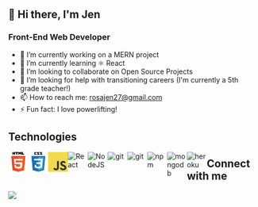 

<!--
**rosajen27/rosajen27** is a ✨ _special_ ✨ repository because its `README.md` (this file) appears on your GitHub profile. -->

## 👋 Hi there, I'm Jen
### Front-End Web Developer


- 🔭 I’m currently working on a MERN project
- 🌱 I’m currently learning ⚛ React
- 👯 I’m looking to collaborate on Open Source Projects
- 🤔 I’m looking for help with transitioning careers (I'm currently a 5th grade teacher!)
- 📫 How to reach me: rosajen27@gmail.com
- ⚡ Fun fact: I love powerlifting!

## Technologies
<p><a target="_blank" rel="noopener noreferrer" href="https://raw.githubusercontent.com/github/explore/80688e429a7d4ef2fca1e82350fe8e3517d3494d/topics/html/html.png"><img align="left" alt="HTML5" width="40px" src="https://raw.githubusercontent.com/github/explore/80688e429a7d4ef2fca1e82350fe8e3517d3494d/topics/html/html.png" style="max-width:100%;"></a></p>
<p><a target="_blank" rel="noopener noreferrer" href="https://raw.githubusercontent.com/github/explore/80688e429a7d4ef2fca1e82350fe8e3517d3494d/topics/css/css.png"><img align="left" alt="CSS3" width="40px" src="https://raw.githubusercontent.com/github/explore/80688e429a7d4ef2fca1e82350fe8e3517d3494d/topics/css/css.png" style="max-width:100%;"></a></p>
<p><a target="_blank" rel="noopener noreferrer" href="https://raw.githubusercontent.com/github/explore/80688e429a7d4ef2fca1e82350fe8e3517d3494d/topics/javascript/javascript.png"><img align="left" alt="JS" width="40px" src="https://raw.githubusercontent.com/github/explore/80688e429a7d4ef2fca1e82350fe8e3517d3494d/topics/javascript/javascript.png" style="max-width:100%;"></a></p>
<p><a target="_blank" rel="noopener noreferrer" href="https://camo.githubusercontent.com/3153ec73c7072cdf6fafddcc7885a51e4049899a/68747470733a2f2f7777772e766563746f726c6f676f2e7a6f6e652f6c6f676f732f72656163746a732f72656163746a732d69636f6e2e737667"><img align="left" alt="React" width="40px" src="https://camo.githubusercontent.com/3153ec73c7072cdf6fafddcc7885a51e4049899a/68747470733a2f2f7777772e766563746f726c6f676f2e7a6f6e652f6c6f676f732f72656163746a732f72656163746a732d69636f6e2e737667" data-canonical-src="https://www.vectorlogo.zone/logos/reactjs/reactjs-icon.svg" style="max-width:100%;"></a></p>
<p><a target="_blank" rel="noopener noreferrer" href="https://camo.githubusercontent.com/df76fa7b389ed8845df9c74f9b0e3dc39da372fe/68747470733a2f2f7777772e766563746f726c6f676f2e7a6f6e652f6c6f676f732f6e6f64656a732f6e6f64656a732d69636f6e2e737667"><img align="left" alt="NodeJS" width="40px" src="https://camo.githubusercontent.com/df76fa7b389ed8845df9c74f9b0e3dc39da372fe/68747470733a2f2f7777772e766563746f726c6f676f2e7a6f6e652f6c6f676f732f6e6f64656a732f6e6f64656a732d69636f6e2e737667" data-canonical-src="https://www.vectorlogo.zone/logos/nodejs/nodejs-icon.svg" style="max-width:100%;"></a></p>
<p><a target="_blank" rel="noopener noreferrer" href="https://camo.githubusercontent.com/855436203f025325f663ef9b9c63a389dd9bbd98/68747470733a2f2f7777772e766563746f726c6f676f2e7a6f6e652f6c6f676f732f6769742d73636d2f6769742d73636d2d69636f6e2e737667"><img align="left" alt="git" width="40px" src="https://camo.githubusercontent.com/855436203f025325f663ef9b9c63a389dd9bbd98/68747470733a2f2f7777772e766563746f726c6f676f2e7a6f6e652f6c6f676f732f6769742d73636d2f6769742d73636d2d69636f6e2e737667" data-canonical-src="https://www.vectorlogo.zone/logos/git-scm/git-scm-icon.svg" style="max-width:100%;"></a></p>
<p><a target="_blank" rel="noopener noreferrer" href="https://camo.githubusercontent.com/8791065087685546291fd29484dbbf58c8a0dd3f/68747470733a2f2f7777772e766563746f726c6f676f2e7a6f6e652f6c6f676f732f6769746875622f6769746875622d69636f6e2e737667"><img align="left" alt="git" width="40px" src="https://camo.githubusercontent.com/8791065087685546291fd29484dbbf58c8a0dd3f/68747470733a2f2f7777772e766563746f726c6f676f2e7a6f6e652f6c6f676f732f6769746875622f6769746875622d69636f6e2e737667" data-canonical-src="https://www.vectorlogo.zone/logos/github/github-icon.svg" style="max-width:100%;"></a></p>
<p><a target="_blank" rel="noopener noreferrer" href="https://camo.githubusercontent.com/a06994bc8be9f338506913816b32046752e9240f/68747470733a2f2f7777772e766563746f726c6f676f2e7a6f6e652f6c6f676f732f6e706d6a732f6e706d6a732d69636f6e2e737667"><img align="left" alt="npm" width="40px" src="https://camo.githubusercontent.com/a06994bc8be9f338506913816b32046752e9240f/68747470733a2f2f7777772e766563746f726c6f676f2e7a6f6e652f6c6f676f732f6e706d6a732f6e706d6a732d69636f6e2e737667" data-canonical-src="https://www.vectorlogo.zone/logos/npmjs/npmjs-icon.svg" style="max-width:100%;"></a></p>
<p><a target="_blank" rel="noopener noreferrer" href="https://camo.githubusercontent.com/c312868daac2423742be4228a5e1dec9ba21fc5b/68747470733a2f2f7777772e766563746f726c6f676f2e7a6f6e652f6c6f676f732f6d6f6e676f64622f6d6f6e676f64622d69636f6e2e737667"><img align="left" alt="mongodb" width="40px" src="https://camo.githubusercontent.com/c312868daac2423742be4228a5e1dec9ba21fc5b/68747470733a2f2f7777772e766563746f726c6f676f2e7a6f6e652f6c6f676f732f6d6f6e676f64622f6d6f6e676f64622d69636f6e2e737667" data-canonical-src="https://www.vectorlogo.zone/logos/mongodb/mongodb-icon.svg" style="max-width:100%;"></a></p>
<p><a target="_blank" rel="noopener noreferrer" href="https://camo.githubusercontent.com/bfe170f8e00aa2770f75c12aa61686ba5360a5ac/68747470733a2f2f7777772e766563746f726c6f676f2e7a6f6e652f6c6f676f732f6865726f6b752f6865726f6b752d69636f6e2e737667"><img align="left" alt="heroku" width="40px" src="https://camo.githubusercontent.com/bfe170f8e00aa2770f75c12aa61686ba5360a5ac/68747470733a2f2f7777772e766563746f726c6f676f2e7a6f6e652f6c6f676f732f6865726f6b752f6865726f6b752d69636f6e2e737667" data-canonical-src="https://www.vectorlogo.zone/logos/heroku/heroku-icon.svg" style="max-width:100%;"></a></p>

## Connect with me
<a href="https://www.linkedin.com/in/rosajen27/" rel="nofollow"><img height="30" src="https://camo.githubusercontent.com/96683fb94f1925109397c012fc649ae7936a7b4b/68747470733a2f2f696d672e736869656c64732e696f2f62616467652f6c696e6b6564696e2d2532333030373742352e7376673f267374796c653d666f722d7468652d6261646765266c6f676f3d6c696e6b6564696e266c6f676f436f6c6f723d7768697465" data-canonical-src="https://img.shields.io/badge/linkedin-%230077B5.svg?&amp;style=for-the-badge&amp;logo=linkedin&amp;logoColor=white" style="max-width:100%;"></a>

